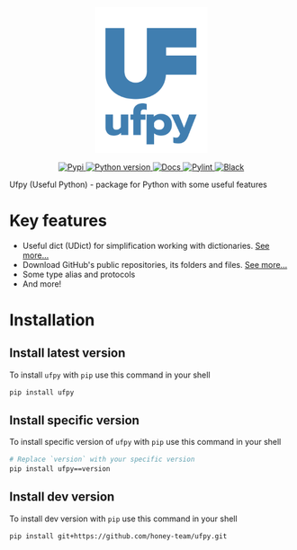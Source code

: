 <p align=center>
    <picture>
        <source
            srcset="/readme_assets/logo_d.svg"
            media="(prefers-color-scheme: dark), (min-width: 200px)"
        />
        <source
            srcset="/readme_assets/logo_l.svg"
            media="(prefers-color-scheme: light), (prefers-color-scheme: no-preference), (min-width: 200px)"
        />
        <img src="readme_assets/logo.svg" width="200" alt="Logo" style="text-align: center" />
    </picture>
</p>

<p align=center>
    <a href="https://pypi.org/project/ufpy">
        <img src="https://img.shields.io/pypi/v/ufpy?style=flat&amp;logo=pypi&amp;logoColor=white&amp;label&amp;color=blue" alt="Pypi">
    </a>
    <a href="https://python.org">
        <img src="https://img.shields.io/badge/3.12%2B-blue?logo=python&amp;logoColor=white" alt="Python version">
    </a>
    <a href="https://honey-team.ru/ufpy-website">
        <img src="https://img.shields.io/badge/docs-blue?logo=material%20for%20mkdocs&amp;logoColor=white" alt="Docs">
    </a>
    <a href="https://pypi.org/project/pylint">
        <img src="https://img.shields.io/badge/pylint-blue" alt="Pylint">
    </a>
    <a href="https://pypi.org/project/black">
        <img src="https://img.shields.io/badge/black-blue" alt="Black">
    </a>
</p>

Ufpy (Useful Python) - package for Python with some useful features

# Key features

- Useful dict (UDict) for simplification working with dictionaries. [See more...](examples/udict.md)
- Download GitHub's public repositories, its folders and files. [See more...](examples/github/download.md)
- Some type alias and protocols
- And more!

# Installation

## Install latest version

To install `ufpy` with `pip` use this command in your shell
```sh
pip install ufpy
```

## Install specific version

To install specific version of `ufpy` with `pip` use this command in your shell
```sh
# Replace `version` with your specific version
pip install ufpy==version
```

## Install dev version

To install dev version with `pip` use this command in your shell
```sh
pip install git+https://github.com/honey-team/ufpy.git
```

